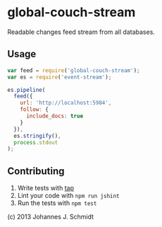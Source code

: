 global-couch-stream
============
Readable changes feed stream from all databases.

Usage
-----
```js
var feed = require('global-couch-stream');
var es = require('event-stream');

es.pipeline(
  feed({
    url: 'http://localhost:5984',
    follow: {
      include_docs: true
    }
  }),
  es.stringify(),
  process.stdout
);
```

Contributing
------------
1. Write tests with [tap](https://github.com/isaacs/node-tap)
2. Lint your code with `npm run jshint`
3. Run the tests with `npm test`

(c) 2013 Johannes J. Schmidt
